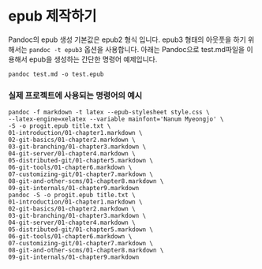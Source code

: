 # epub 제작하기
Pandoc의 epub 생성 기본값은 epub2 형식 입니다.
epub3 형태의 아웃풋을 하기 위해서는 `pandoc -t epub3` 옵션을 사용합니다.
아래는 Pandoc으로 test.md파일을 이용해서 epub을 생성하는 간단한 명령어 예제입니다.
```
pandoc test.md -o test.epub
```

### 실제 프로젝트에 사용되는 명령어의 예시
```
pandoc -f markdown -t latex --epub-stylesheet style.css \
--latex-engine=xelatex --variable mainfont='Nanum Myeongjo' \
-S -o progit.epub title.txt \
01-introduction/01-chapter1.markdown \
02-git-basics/01-chapter2.markdown \
03-git-branching/01-chapter3.markdown \
04-git-server/01-chapter4.markdown \
05-distributed-git/01-chapter5.markdown \
06-git-tools/01-chapter6.markdown \
07-customizing-git/01-chapter7.markdown \
08-git-and-other-scms/01-chapter8.markdown \
09-git-internals/01-chapter9.markdown
pandoc -S -o progit.epub title.txt \
01-introduction/01-chapter1.markdown \
02-git-basics/01-chapter2.markdown \
03-git-branching/01-chapter3.markdown \
04-git-server/01-chapter4.markdown \
05-distributed-git/01-chapter5.markdown \
06-git-tools/01-chapter6.markdown \
07-customizing-git/01-chapter7.markdown \
08-git-and-other-scms/01-chapter8.markdown \
09-git-internals/01-chapter9.markdown
```
